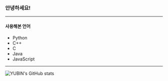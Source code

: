 ### 안녕하세요!
---
#### 사용해본 언어
- Python
- C++
- C
- Java
- JavaScript    

---
![YUBIN's GitHub stats](https://github-readme-stats.vercel.app/api?username={id}&show_icons=true&?count_private=true)
